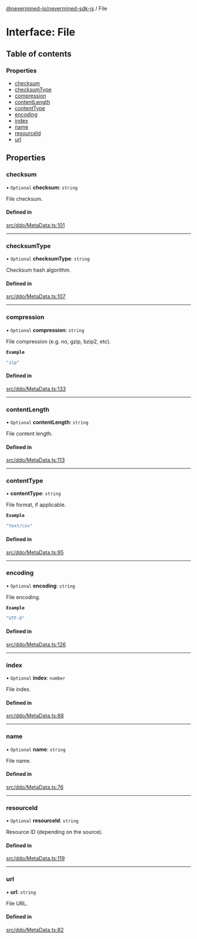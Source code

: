 [@nevermined-io/nevermined-sdk-js](../code-reference.md) / File

# Interface: File

## Table of contents

### Properties

- [checksum](File.md#checksum)
- [checksumType](File.md#checksumtype)
- [compression](File.md#compression)
- [contentLength](File.md#contentlength)
- [contentType](File.md#contenttype)
- [encoding](File.md#encoding)
- [index](File.md#index)
- [name](File.md#name)
- [resourceId](File.md#resourceid)
- [url](File.md#url)

## Properties

### checksum

• `Optional` **checksum**: `string`

File checksum.

#### Defined in

[src/ddo/MetaData.ts:101](https://github.com/nevermined-io/sdk-js/blob/04d2962/src/ddo/MetaData.ts#L101)

___

### checksumType

• `Optional` **checksumType**: `string`

Checksum hash algorithm.

#### Defined in

[src/ddo/MetaData.ts:107](https://github.com/nevermined-io/sdk-js/blob/04d2962/src/ddo/MetaData.ts#L107)

___

### compression

• `Optional` **compression**: `string`

File compression (e.g. no, gzip, bzip2, etc).

**`Example`**

```ts
"zip"
```

#### Defined in

[src/ddo/MetaData.ts:133](https://github.com/nevermined-io/sdk-js/blob/04d2962/src/ddo/MetaData.ts#L133)

___

### contentLength

• `Optional` **contentLength**: `string`

File content length.

#### Defined in

[src/ddo/MetaData.ts:113](https://github.com/nevermined-io/sdk-js/blob/04d2962/src/ddo/MetaData.ts#L113)

___

### contentType

• **contentType**: `string`

File format, if applicable.

**`Example`**

```ts
"text/csv"
```

#### Defined in

[src/ddo/MetaData.ts:95](https://github.com/nevermined-io/sdk-js/blob/04d2962/src/ddo/MetaData.ts#L95)

___

### encoding

• `Optional` **encoding**: `string`

File encoding.

**`Example`**

```ts
"UTF-8"
```

#### Defined in

[src/ddo/MetaData.ts:126](https://github.com/nevermined-io/sdk-js/blob/04d2962/src/ddo/MetaData.ts#L126)

___

### index

• `Optional` **index**: `number`

File index.

#### Defined in

[src/ddo/MetaData.ts:88](https://github.com/nevermined-io/sdk-js/blob/04d2962/src/ddo/MetaData.ts#L88)

___

### name

• `Optional` **name**: `string`

File name.

#### Defined in

[src/ddo/MetaData.ts:76](https://github.com/nevermined-io/sdk-js/blob/04d2962/src/ddo/MetaData.ts#L76)

___

### resourceId

• `Optional` **resourceId**: `string`

Resource ID (depending on the source).

#### Defined in

[src/ddo/MetaData.ts:119](https://github.com/nevermined-io/sdk-js/blob/04d2962/src/ddo/MetaData.ts#L119)

___

### url

• **url**: `string`

File URL.

#### Defined in

[src/ddo/MetaData.ts:82](https://github.com/nevermined-io/sdk-js/blob/04d2962/src/ddo/MetaData.ts#L82)
